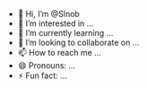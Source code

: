 - 👋 Hi, I’m @Slnob
- 👀 I’m interested in ...
- 🌱 I’m currently learning ...
- 💞️ I’m looking to collaborate on ...
- 📫 How to reach me ...
- 😄 Pronouns: ...
- ⚡ Fun fact: ...

<!---
Slnob/Slnob is a ✨ special ✨ repository because its `README.md` (this file) appears on your GitHub profile.
You can click the Preview link to take a look at your changes.
--->
